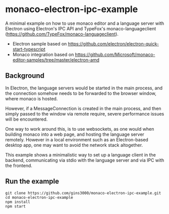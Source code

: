 # monaco-electron-ipc-example

A minimal example on how to use monaco editor and a language server with Electron
using Electron's IPC API and TypeFox's monaco-languageclient (https://github.com/TypeFox/monaco-languageclient).

- Electron sample based on https://github.com/electron/electron-quick-start-typescript
- Monaco integration based on https://github.com/Microsoft/monaco-editor-samples/tree/master/electron-amd

## Background

In Electron, the language servers would be started in the main process, and the connection somehow
needs to be forwarded to the browser window, where monaco is hosted.

However, if a MessageConnection is created in the main process, and then simply passed to the window via
remote require, severe performance issues will be encountered.

One way to work around this, is to use websockets, as one would when building monaco into a web page,
and hosting the language server remotely. However in a local environment such as an Electron-based desktop app,
one may want to avoid the network stack altogether.

This example shows a minimalistic way to set up a language client in the backend,
communicating via stdio with the language server and via IPC with the frontend.

## Run the example
```
git clone https://github.com/gins3000/monaco-electron-ipc-example.git
cd monaco-electron-ipc-example
npm install
npm start
```
